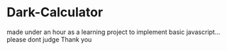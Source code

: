 # Dark-Calculator
made under an hour as a learning project     to implement basic javascript... please dont judge     Thank you
